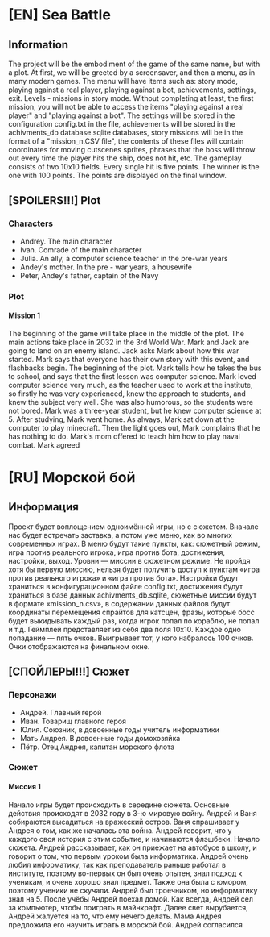# [EN] Sea Battle

## Information
The project will be the embodiment of the game of the same name, but with a plot. At first, we will be greeted by a screensaver, and then a menu, as in many modern games. The menu will have items such as: story mode, playing against a real player, playing against a bot, achievements, settings, exit. Levels - missions in story mode. Without completing at least, the first mission, you will not be able to access the items "playing against a real player" and "playing against a bot". The settings will be stored in the configuration config.txt in the file, achievements will be stored in the achivments_db database.sqlite databases, story missions will be in the format of a "mission_n.CSV file", the contents of these files will contain coordinates for moving cutscenes sprites, phrases that the boss will throw out every time the player hits the ship, does not hit, etc. The gameplay consists of two 10x10 fields. Every single hit is five points. The winner is the one with 100 points. The points are displayed on the final window.

## [SPOILERS!!!] Plot

### Characters

- Andrey. The main character
- Ivan. Comrade of the main character
- Julia. An ally, a computer science teacher in the pre-war years
- Andey's mother. In the pre - war years, a housewife
- Peter, Andey's father, captain of the Navy

### Plot

#### Mission 1

The beginning of the game will take place in the middle of the plot. The main actions take place in 2032 in the 3rd World War. Mark and Jack are going to land on an enemy island. Jack asks Mark about how this war started. Mark says that everyone has their own story with this event, and flashbacks begin. The beginning of the plot. Mark tells how he takes the bus to school, and says that the first lesson was computer science. Mark loved computer science very much, as the teacher used to work at the institute, so firstly he was very experienced, knew the approach to students, and knew the subject very well. She was also humorous, so the students were not bored. Mark was a three-year student, but he knew computer science at 5. After studying, Mark went home. As always, Mark sat down at the computer to play minecraft. Then the light goes out, Mark complains that he has nothing to do. Mark's mom offered to teach him how to play naval combat. Mark agreed

# [RU] Морской бой

## Информация
Проект будет воплощением одноимённой игры, но с сюжетом. Вначале нас будет встречать заставка, а потом уже меню, как во многих современных играх. В меню будут такие пункты, как: сюжетный режим, игра против реального игрока, игра против бота, достижения, настройки, выход. Уровни — миссии в сюжетном режиме. Не пройдя хотя бы первую миссию, нельзя будет получить доступ к пунктам «игра против реального игрока» и «игра против бота». Настройки будут храниться в конфигурационном файле config.txt, достижения будут храниться в базе данных achivments_db.sqlite, сюжетные миссии будут в формате «mission_n.csv», в содержании данных файлов будут координаты перемещения спрайтов для катсцен, фразы, которые босс будет выкидывать каждый раз, когда игрок попал по кораблю, не попал и т.д. Геймплей представляет из себя два поля 10x10. Каждое одно попадание — пять очков. Выигрывает тот, у кого набралось 100 очков. Очки отображаются на финальном окне.

## [СПОЙЛЕРЫ!!!] Сюжет

### Персонажи

- Андрей. Главный герой
- Иван. Товарищ главного героя
- Юлия. Союзник, в довоенные годы учитель информатики
- Мать Андрея. В довоенные годы домохозяйка
- Пётр. Отец Андрея, капитан морского флота

### Сюжет

#### Миссия 1

Начало игры будет происходить в середине сюжета. Основные действия происходят в 2032 году в 3-ю мировую войну. Андрей и Ваня собираются высадиться на вражеский остров. Ваня спрашивает у Андрея о том, как же началась эта война. Андрей говорит, что у каждого своя история с этим событие, и начинаются флэшбеки. Начало сюжета. Андрей рассказывает, как он приежает на автобусе в школу, и говорит о том, что первым уроком была информатика. Андрей очень любил информатику, так как преподаватель раньше работал в институте, поэтому во-первых он был очень опытен, знал подход к ученикам, и очень хорошо знал предмет. Также она была с юмором, поэтому ученики не скучали. Андрей был троечником, но информатику знал на 5. После учёбы Андрей поехал домой. Как всегда, Андрей сел за компьютер, чтобы поиграть в майнкрафт. Далее свет вырубается, Андрей жалуется на то, что ему нечего делать. Мама Андрея предложила его научить играть в морской бой. Андрей согласился
